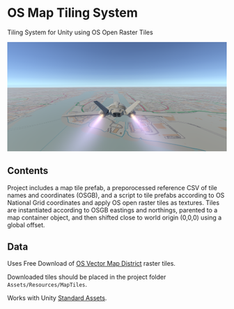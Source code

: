 # OS Map Tiling System
Tiling System for Unity using OS Open Raster Tiles

![OSMapFlightSim](images/OSMapFlightSim.PNG)

## Contents
Project includes a map tile prefab, a preporocessed reference CSV of tile names and coordinates (OSGB), and a script to tile prefabs according to OS National Grid coordinates and apply OS open raster tiles as textures. Tiles are instantiated according to OSGB eastings and northings, parented to a map container object, and then shifted close to world origin (0,0,0) using a global offset. 

## Data
Uses Free Download of [OS Vector Map District](https://www.ordnancesurvey.co.uk/business-and-government/products/vectormap-district.html) raster tiles.

Downloaded tiles should be placed in the project folder `Assets/Resources/MapTiles`.

Works with Unity [Standard Assets](https://assetstore.unity.com/packages/essentials/asset-packs/standard-assets-32351).
